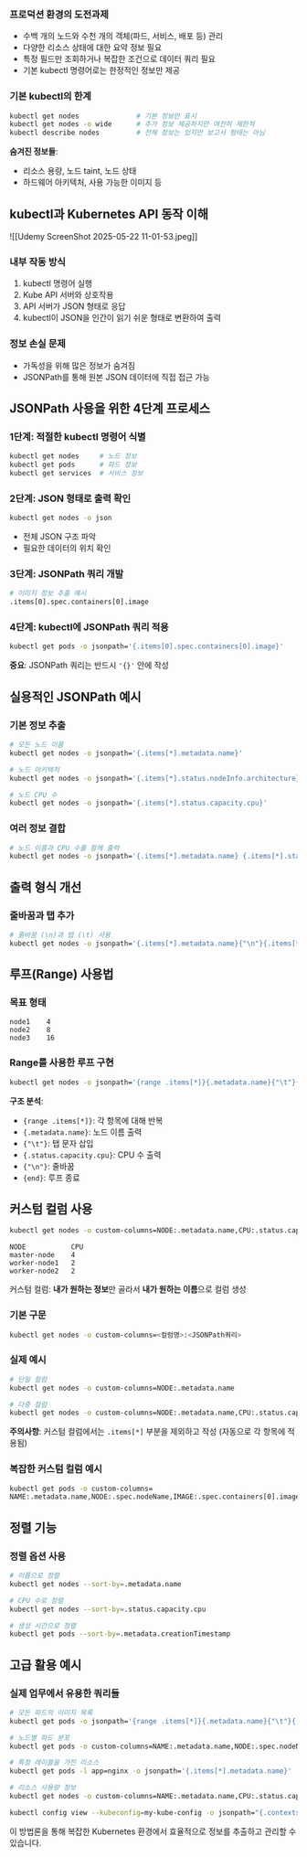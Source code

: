 ### 프로덕션 환경의 도전과제

- 수백 개의 노드와 수천 개의 객체(파드, 서비스, 배포 등) 관리
- 다양한 리소스 상태에 대한 요약 정보 필요
- 특정 필드만 조회하거나 복잡한 조건으로 데이터 쿼리 필요
- 기본 kubectl 명령어로는 한정적인 정보만 제공

### 기본 kubectl의 한계

```bash
kubectl get nodes              # 기본 정보만 표시
kubectl get nodes -o wide      # 추가 정보 제공하지만 여전히 제한적
kubectl describe nodes         # 전체 정보는 있지만 보고서 형태는 아님
```

**숨겨진 정보들**:

- 리소스 용량, 노드 taint, 노드 상태
- 하드웨어 아키텍처, 사용 가능한 이미지 등

## kubectl과 Kubernetes API 동작 이해

![[Udemy ScreenShot 2025-05-22 11-01-53.jpeg]]
### 내부 작동 방식

1. kubectl 명령어 실행
2. Kube API 서버와 상호작용
3. API 서버가 JSON 형태로 응답
4. kubectl이 JSON을 인간이 읽기 쉬운 형태로 변환하여 출력

### 정보 손실 문제

- 가독성을 위해 많은 정보가 숨겨짐
- JSONPath를 통해 원본 JSON 데이터에 직접 접근 가능

## JSONPath 사용을 위한 4단계 프로세스

### 1단계: 적절한 kubectl 명령어 식별

```bash
kubectl get nodes     # 노드 정보
kubectl get pods      # 파드 정보
kubectl get services  # 서비스 정보
```

### 2단계: JSON 형태로 출력 확인

```bash
kubectl get nodes -o json
```

- 전체 JSON 구조 파악
- 필요한 데이터의 위치 확인

### 3단계: JSONPath 쿼리 개발

```bash
# 이미지 정보 추출 예시
.items[0].spec.containers[0].image
```

### 4단계: kubectl에 JSONPath 쿼리 적용

```bash
kubectl get pods -o jsonpath='{.items[0].spec.containers[0].image}'
```

**중요**: JSONPath 쿼리는 반드시 `'{}'` 안에 작성

## 실용적인 JSONPath 예시

### 기본 정보 추출

```bash
# 모든 노드 이름
kubectl get nodes -o jsonpath='{.items[*].metadata.name}'

# 노드 아키텍처
kubectl get nodes -o jsonpath='{.items[*].status.nodeInfo.architecture}'

# 노드 CPU 수
kubectl get nodes -o jsonpath='{.items[*].status.capacity.cpu}'
```

### 여러 정보 결합

```bash
# 노드 이름과 CPU 수를 함께 출력
kubectl get nodes -o jsonpath='{.items[*].metadata.name} {.items[*].status.capacity.cpu}'
```

## 출력 형식 개선

### 줄바꿈과 탭 추가

```bash
# 줄바꿈 (\n)과 탭 (\t) 사용
kubectl get nodes -o jsonpath='{.items[*].metadata.name}{"\n"}{.items[*].status.capacity.cpu}'
```

## 루프(Range) 사용법

### 목표 형태

```
node1    4
node2    8
node3    16
```

### Range를 사용한 루프 구현

```bash
kubectl get nodes -o jsonpath='{range .items[*]}{.metadata.name}{"\t"}{.status.capacity.cpu}{"\n"}{end}'
```

**구조 분석**:

- `{range .items[*]}`: 각 항목에 대해 반복
- `{.metadata.name}`: 노드 이름 출력
- `{"\t"}`: 탭 문자 삽입
- `{.status.capacity.cpu}`: CPU 수 출력
- `{"\n"}`: 줄바꿈
- `{end}`: 루프 종료

## 커스텀 컬럼 사용

```bash
kubectl get nodes -o custom-columns=NODE:.metadata.name,CPU:.status.capacity.cpu
```

```
NODE           CPU
master-node    4
worker-node1   2
worker-node2   2
```

커스텀 컬럼: **내가 원하는 정보**만 골라서 **내가 원하는 이름**으로 컬럼 생성

### 기본 구문

```bash
kubectl get nodes -o custom-columns=<컬럼명>:<JSONPath쿼리>
```

### 실제 예시

```bash
# 단일 컬럼
kubectl get nodes -o custom-columns=NODE:.metadata.name

# 다중 컬럼
kubectl get nodes -o custom-columns=NODE:.metadata.name,CPU:.status.capacity.cpu
```

**주의사항**: 커스텀 컬럼에서는 `.items[*]` 부분을 제외하고 작성 (자동으로 각 항목에 적용됨)

### 복잡한 커스텀 컬럼 예시

```bash
kubectl get pods -o custom-columns=
NAME:.metadata.name,NODE:.spec.nodeName,IMAGE:.spec.containers[0].image
```

## 정렬 기능

### 정렬 옵션 사용

```bash
# 이름으로 정렬
kubectl get nodes --sort-by=.metadata.name

# CPU 수로 정렬
kubectl get nodes --sort-by=.status.capacity.cpu

# 생성 시간으로 정렬
kubectl get pods --sort-by=.metadata.creationTimestamp
```

## 고급 활용 예시

### 실제 업무에서 유용한 쿼리들

```bash
# 모든 파드의 이미지 목록
kubectl get pods -o jsonpath='{range .items[*]}{.metadata.name}{"\t"}{.spec.containers[0].image}{"\n"}{end}'

# 노드별 파드 분포
kubectl get pods -o custom-columns=NAME:.metadata.name,NODE:.spec.nodeName --sort-by=.spec.nodeName

# 특정 레이블을 가진 리소스
kubectl get pods -l app=nginx -o jsonpath='{.items[*].metadata.name}'

# 리소스 사용량 정보
kubectl get nodes -o custom-columns=NAME:.metadata.name,CPU:.status.capacity.cpu,MEMORY:.status.capacity.memory

kubectl config view --kubeconfig=my-kube-config -o jsonpath="{.contexts[?(@.context.user=='aws-user')].name}" > /opt/outputs/aws-context-name
```


이 방법론을 통해 복잡한 Kubernetes 환경에서 효율적으로 정보를 추출하고 관리할 수 있습니다.